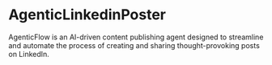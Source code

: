 # AgenticLinkedinPoster
AgenticFlow is an AI-driven content publishing agent designed to streamline and automate the process of creating and sharing thought-provoking posts on LinkedIn.
